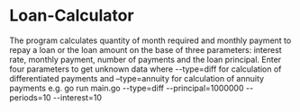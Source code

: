 # Loan-Calculator
The program calculates quantity of month required and monthly payment to repay a loan or the loan amount on the base of three parameters: interest rate, monthly payment, number of payments and the loan principal.
Enter four parameters to get unknown data where --type=diff for calculation of differentiated payments and –type=annuity for calculation of annuity payments e.g.
go run main.go --type=diff --principal=1000000 --periods=10 --interest=10
